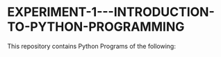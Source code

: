 # EXPERIMENT-1---INTRODUCTION-TO-PYTHON-PROGRAMMING
This repository contains Python Programs of the following:
